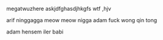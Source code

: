 megatwuzhere
askjdfghasdjhkgfs
wtf
,hjv

arif ninggagga
meow meow nigga
adam fuck wong qin tong

adam hensem iler babi